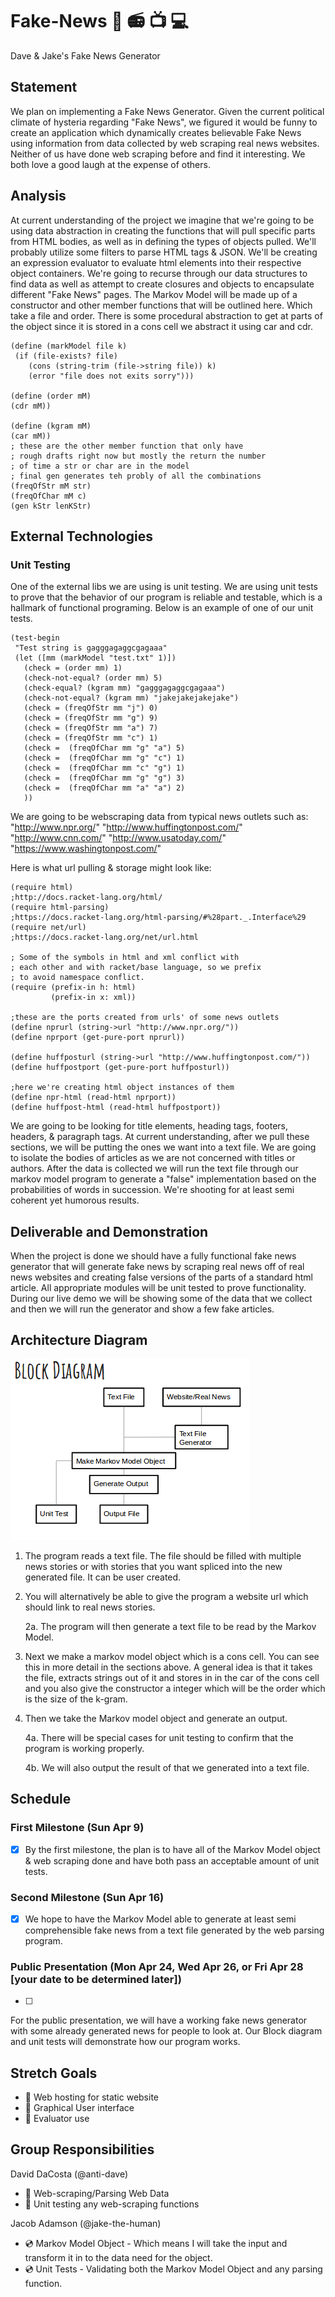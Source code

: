 # Fake-News :newspaper: :radio: :tv: :computer: 
Dave &amp; Jake's Fake News Generator 
## Statement

   We plan on implementing a Fake News Generator. Given the current political climate of hysteria regarding "Fake News", we figured it would be funny to create an application which dynamically creates believable Fake News using information from data collected by web scraping real news websites. Neither of us have done web scraping before and find it interesting. We both love a good laugh at the expense of others.

## Analysis

   At current understanding of the project we imagine that we're going to be using data abstraction in creating the functions that will pull specific parts from HTML bodies, as well as in defining the types of objects pulled. We'll probably utilize some filters to parse HTML tags & JSON. We'll be creating an expression evaluator to evaluate html elements into their respective object containers. We're going to recurse through our data structures to find data as well as attempt to create closures and objects to encapsulate different "Fake News" pages.
   The Markov Model will be made up of a constructor and other member functions that will be outlined here. Which take a file and order. There is some procedural abstraction to get at parts of the object since it is stored in a cons cell we abstract it using car and cdr.
   ```racket
(define (markModel file k)
    (if (file-exists? file)
       (cons (string-trim (file->string file)) k)
       (error "file does not exits sorry")))
         
 (define (order mM)
   (cdr mM))

(define (kgram mM)
  (car mM))
  ; these are the other member function that only have 
  ; rough drafts right now but mostly the return the number
  ; of time a str or char are in the model
  ; final gen generates teh probly of all the combinations
(freqOfStr mM str)
(freqOfChar mM c)
(gen kStr lenKStr)
   ```
   
    
## External Technologies

### Unit Testing
One of the external libs we are using is unit testing. We are using unit tests to prove that the behavior of our program is reliable and testable, which is a hallmark of functional programing. Below is an example of one of our unit tests.
```racket
(test-begin
 "Test string is gagggagaggcgagaaa"
 (let ([mm (markModel "test.txt" 1)])
   (check = (order mm) 1)
   (check-not-equal? (order mm) 5)
   (check-equal? (kgram mm) "gagggagaggcgagaaa")
   (check-not-equal? (kgram mm) "jakejakejakejake")
   (check = (freqOfStr mm "j") 0)
   (check = (freqOfStr mm "g") 9)
   (check = (freqOfStr mm "a") 7)
   (check = (freqOfStr mm "c") 1)
   (check =  (freqOfChar mm "g" "a") 5)
   (check =  (freqOfChar mm "g" "c") 1)
   (check =  (freqOfChar mm "c" "g") 1)
   (check =  (freqOfChar mm "g" "g") 3)
   (check =  (freqOfChar mm "a" "a") 2)
   ))
   ```
   
We are going to be webscraping data from typical news outlets such as:
"http://www.npr.org/"
"http://www.huffingtonpost.com/"
"http://www.cnn.com/"
"http://www.usatoday.com/"
"https://www.washingtonpost.com/"

Here is what url pulling & storage might look like:
```racket
(require html)
;http://docs.racket-lang.org/html/
(require html-parsing)
;https://docs.racket-lang.org/html-parsing/#%28part._.Interface%29
(require net/url)
;https://docs.racket-lang.org/net/url.html

; Some of the symbols in html and xml conflict with
; each other and with racket/base language, so we prefix
; to avoid namespace conflict.
(require (prefix-in h: html)
         (prefix-in x: xml))

;these are the ports created from urls' of some news outlets
(define nprurl (string->url "http://www.npr.org/"))
(define nprport (get-pure-port nprurl))

(define huffposturl (string->url "http://www.huffingtonpost.com/"))
(define huffpostport (get-pure-port huffposturl))

;here we're creating html object instances of them
(define npr-html (read-html nprport))
(define huffpost-html (read-html huffpostport))
```

We are going to be looking for title elements, heading tags, footers, headers, & paragraph tags. At current understanding, after we pull these sections, we will be putting the ones we want into a text file. We are going to isolate the bodies of articles as we are not concerned with titles or authors. After the data is collected we will run the text file through our markov model program to generate a "false" implementation based on the probabilities of words in succession. We're shooting for at least semi coherent yet humorous results.

## Deliverable and Demonstration

When the project is done we should have a fully functional fake news generator that will generate fake news by scraping real news off of real news websites and creating false versions of the parts of a standard html article. All appropriate modules will be unit tested to prove functionality. During our live demo we will be showing some of the data that we collect and then we will run the generator and show a few fake articles.

## Architecture Diagram
![realnewsorfake](/realnewsorfake.png?raw=true "FAKE NEWS")

1. The program reads a text file. The file should be filled with multiple news stories or with stories that you want spliced into the new generated file. It can be user created. 
2. You will alternatively be able to give the program a website url which should link to real news stories.

   2a. The program will then generate a text file to be read by the Markov Model.

3. Next we make a markov model object which is a cons cell. You can see this in more detail in the sections above. A general idea is that it takes the file, extracts strings out of it and stores in in the car of the cons cell and you also give the constructor a integer which will be the order which is the size of the k-gram.
4. Then we take the Markov model object and generate an output.
  
   4a. There will be special cases for unit testing to confirm that the program is working properly.
   
   4b. We will also output the result of that we generated into a text file.


## Schedule

### First Milestone (Sun Apr 9) 
- [x] By the first milestone, the plan is to have all of the Markov Model object & web scraping done and have both pass an acceptable amount of unit tests.

### Second Milestone (Sun Apr 16)
- [x] We hope to have the Markov Model able to generate at least semi comprehensible fake news from a text file generated by the web parsing program.

### Public Presentation (Mon Apr 24, Wed Apr 26, or Fri Apr 28 [your date to be determined later])
- [ ]
For the public presentation, we will have a working fake news generator with some already generated news for people to look at.
Our Block diagram and unit tests will demonstrate how our program works.

## Stretch Goals

- :floppy_disk: Web hosting for static website
- :floppy_disk: Graphical User interface
- :floppy_disk: Evaluator use

## Group Responsibilities

David DaCosta (@anti-dave)

- :calling: Web-scraping/Parsing Web Data
- :calling: Unit testing any web-scraping functions

Jacob Adamson (@jake-the-human)

- :cd: Markov Model Object
      - Which means I will take the input and transform it in to the data need for the object.
- :cd: Unit Tests
      - Validating both the Markov Model Object and any parsing function.
<!-- Links -->
[schedule]: https://github.com/oplS17projects/FP-Schedule
[markdown]: https://help.github.com/articles/markdown-basics/
